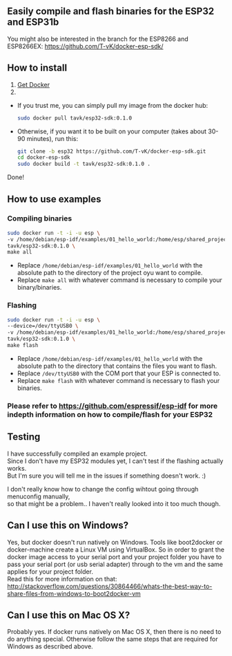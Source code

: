 ## Easily compile and flash binaries for the ESP32 and ESP31b
You might also be interested in the branch for the ESP8266 and ESP8266EX: https://github.com/T-vK/docker-esp-sdk/

## How to install

 1. [Get Docker](https://docs.docker.com/engine/installation/linux/)
 2. 
   - If you trust me, you can simply pull my image from the docker hub:
     ``` bash
     sudo docker pull tavk/esp32-sdk:0.1.0
     ```
    
   - Otherwise, if you want it to be built on your computer (takes about 30-90 minutes), run this: 
     ``` bash
     git clone -b esp32 https://github.com/T-vK/docker-esp-sdk.git
     cd docker-esp-sdk
     sudo docker build -t tavk/esp32-sdk:0.1.0 .
     ```
     
Done!

## How to use examples

### Compiling binaries

``` bash
sudo docker run -t -i -u esp \
-v /home/debian/esp-idf/examples/01_hello_world:/home/esp/shared_project \
tavk/esp32-sdk:0.1.0 \
make all
```

 - Replace `/home/debian/esp-idf/examples/01_hello_world` with the absolute path to the directory of the project oyu want to compile.
 - Replace `make all` with whatever command is necessary to compile your binary/binaries.


### Flashing

``` bash
sudo docker run -t -i -u esp \
--device=/dev/ttyUSB0 \
-v /home/debian/esp-idf/examples/01_hello_world:/home/esp/shared_project \
tavk/esp32-sdk:0.1.0 \
make flash
```

 - Replace `/home/debian/esp-idf/examples/01_hello_world` with the absolute path to the directory that contains the files you want to flash.
 - Replace `/dev/ttyUSB0` with the COM port that your ESP is connected to.
 - Replace `make flash` with whatever command is necessary to flash your binaries.

### Please refer to https://github.com/espressif/esp-idf for more indepth information on how to compile/flash for your ESP32

## Testing
I have successfully compiled an example project.  
Since I don't have my ESP32 modules yet, I can't test if the flashing actually works.  
But I'm sure you will tell me in the issues if something doesn't work. :)

I don't really know how to change the config wihtout going through menuconfig manually,  
so that might be a problem.. I haven't really looked into it too much though.

## Can I use this on Windows?
Yes, but docker doesn't run natively on Windows. Tools like boot2docker or docker-machine create a Linux VM using VirtualBox. So in order to grant the docker image access to your serial port and your project folder you have to pass your serial port (or usb serial adapter) through to the vm and the same applies for your project folder.  
Read this for more information on that: http://stackoverflow.com/questions/30864466/whats-the-best-way-to-share-files-from-windows-to-boot2docker-vm

## Can I use this on Mac OS X?
Probably yes. If docker runs natively on Mac OS X, then there is no need to do anything special. Otherwise follow the same steps that are required for Windows as described above.
